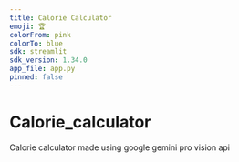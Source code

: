 ```yaml
---
title: Calorie Calculator
emoji: 🏆
colorFrom: pink
colorTo: blue
sdk: streamlit
sdk_version: 1.34.0
app_file: app.py
pinned: false
---
```


# Calorie_calculator
Calorie calculator made using google gemini pro vision api
